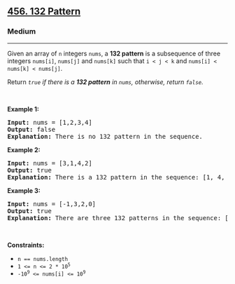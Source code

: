 <h2><a href="https://leetcode.com/problems/132-pattern/">456. 132 Pattern</a></h2><h3>Medium</h3><hr><div><p>Given an array&nbsp;of <code>n</code> integers <code>nums</code>, a <strong>132 pattern</strong> is a subsequence of three integers <code>nums[i]</code>, <code>nums[j]</code> and <code>nums[k]</code> such that <code>i &lt; j &lt; k</code> and <code>nums[i] &lt; nums[k] &lt; nums[j]</code>.</p>

<p>Return <em><code>true</code> if there is a <strong>132 pattern</strong> in <code>nums</code>, otherwise, return <code>false</code>.</em></p>

<p>&nbsp;</p>
<p><strong>Example 1:</strong></p>

<pre><strong>Input:</strong> nums = [1,2,3,4]
<strong>Output:</strong> false
<strong>Explanation:</strong> There is no 132 pattern in the sequence.
</pre>

<p><strong>Example 2:</strong></p>

<pre><strong>Input:</strong> nums = [3,1,4,2]
<strong>Output:</strong> true
<strong>Explanation:</strong> There is a 132 pattern in the sequence: [1, 4, 2].
</pre>

<p><strong>Example 3:</strong></p>

<pre><strong>Input:</strong> nums = [-1,3,2,0]
<strong>Output:</strong> true
<strong>Explanation:</strong> There are three 132 patterns in the sequence: [-1, 3, 2], [-1, 3, 0] and [-1, 2, 0].
</pre>

<p>&nbsp;</p>
<p><strong>Constraints:</strong></p>

<ul>
	<li><code>n == nums.length</code></li>
	<li><code>1 &lt;= n &lt;= 2 * 10<sup>5</sup></code></li>
	<li><code>-10<sup>9</sup> &lt;= nums[i] &lt;= 10<sup>9</sup></code></li>
</ul>
</div>